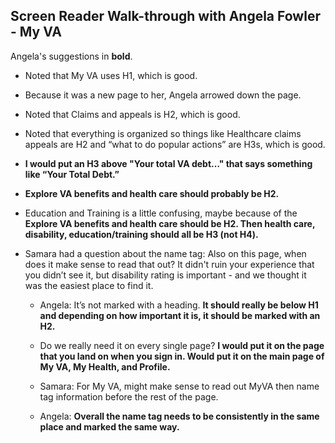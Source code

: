 ## Screen Reader Walk-through with Angela Fowler - My VA
 
Angela's suggestions in **bold**.

- Noted that My VA uses H1, which is good. 

- Because it was a new page to her, Angela arrowed down the page.

- Noted that Claims and appeals is H2, which is good.

- Noted that everything is organized so things like Healthcare claims appeals are H2 and “what to do popular actions” are H3s, which is good.

- **I would put an H3 above "Your total VA debt…" that says something like “Your Total Debt.”**

- **Explore VA benefits and health care should probably be H2.**

- Education and Training is a little confusing, maybe because of the **Explore VA benefits and health care should be H2. Then health care, disability, education/training should all be H3 (not H4).**

- Samara had a question about the name tag: Also on this page, when does it make sense to read that out? It didn't ruin your experience that you didn’t see it, but disability rating is important - and we thought it was the easiest place to find it.

  - Angela: It’s not marked with a heading. **It should really be below H1 and depending on how important it is, it should be marked with an H2.**
  
  - Do we really need it on every single page? **I would put it on the page that you land on when you sign in. Would put it on the main page of My VA, My Health, and Profile.**

  - Samara: For My VA, might make sense to read out MyVA then name tag information before the rest of the page.

  - Angela: **Overall the name tag needs to be consistently in the same place and marked the same way.**
